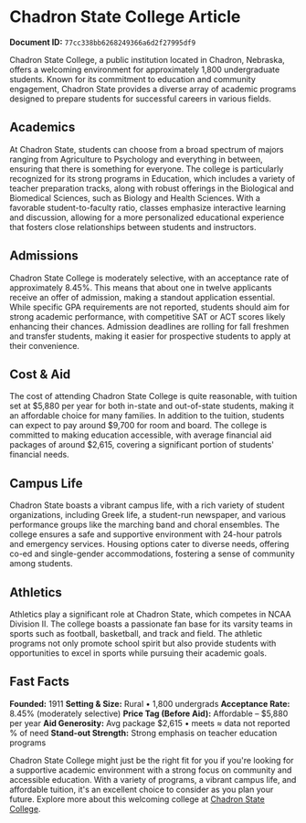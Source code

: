 # Chadron State College Article

**Document ID:** `77cc338bb6268249366a6d2f27995df9`

Chadron State College, a public institution located in Chadron, Nebraska, offers a welcoming environment for approximately 1,800 undergraduate students. Known for its commitment to education and community engagement, Chadron State provides a diverse array of academic programs designed to prepare students for successful careers in various fields.

## Academics
At Chadron State, students can choose from a broad spectrum of majors ranging from Agriculture to Psychology and everything in between, ensuring that there is something for everyone. The college is particularly recognized for its strong programs in Education, which includes a variety of teacher preparation tracks, along with robust offerings in the Biological and Biomedical Sciences, such as Biology and Health Sciences. With a favorable student-to-faculty ratio, classes emphasize interactive learning and discussion, allowing for a more personalized educational experience that fosters close relationships between students and instructors.

## Admissions
Chadron State College is moderately selective, with an acceptance rate of approximately 8.45%. This means that about one in twelve applicants receive an offer of admission, making a standout application essential. While specific GPA requirements are not reported, students should aim for strong academic performance, with competitive SAT or ACT scores likely enhancing their chances. Admission deadlines are rolling for fall freshmen and transfer students, making it easier for prospective students to apply at their convenience.

## Cost & Aid
The cost of attending Chadron State College is quite reasonable, with tuition set at $5,880 per year for both in-state and out-of-state students, making it an affordable choice for many families. In addition to the tuition, students can expect to pay around $9,700 for room and board. The college is committed to making education accessible, with average financial aid packages of around $2,615, covering a significant portion of students' financial needs.

## Campus Life
Chadron State boasts a vibrant campus life, with a rich variety of student organizations, including Greek life, a student-run newspaper, and various performance groups like the marching band and choral ensembles. The college ensures a safe and supportive environment with 24-hour patrols and emergency services. Housing options cater to diverse needs, offering co-ed and single-gender accommodations, fostering a sense of community among students.

## Athletics
Athletics play a significant role at Chadron State, which competes in NCAA Division II. The college boasts a passionate fan base for its varsity teams in sports such as football, basketball, and track and field. The athletic programs not only promote school spirit but also provide students with opportunities to excel in sports while pursuing their academic goals.

## Fast Facts
**Founded:** 1911
**Setting & Size:** Rural • 1,800 undergrads
**Acceptance Rate:** 8.45% (moderately selective)
**Price Tag (Before Aid):** Affordable – $5,880 per year
**Aid Generosity:** Avg package $2,615 • meets ≈ data not reported % of need
**Stand-out Strength:** Strong emphasis on teacher education programs

Chadron State College might just be the right fit for you if you're looking for a supportive academic environment with a strong focus on community and accessible education. With a variety of programs, a vibrant campus life, and affordable tuition, it's an excellent choice to consider as you plan your future. Explore more about this welcoming college at [Chadron State College](https://www.petersons.com/college-search/chadron-state-college-000_10000321.aspx).
